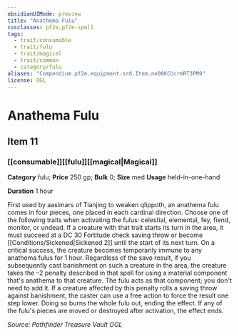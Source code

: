 ```yaml
---
obsidianUIMode: preview
title: "Anathema Fulu"
cssclasses: pf2e,pf2e-spell
tags:
  - trait/consumable
  - trait/fulu
  - trait/magical
  - trait/common
  - category/fulu
aliases: "Compendium.pf2e.equipment-srd.Item.ne00KCUcrmRT3PM9"
license: OGL
---
```

# Anathema Fulu
## Item 11
### [[consumable]][[fulu]][[magical|Magical]]

**Category** fulu; 
**Price** 250 gp; 
**Bulk** 0; **Size** med
**Usage** held-in-one-hand

**Duration** 1 hour

First used by aasimars of Tianjing to weaken qlippoth, an anathema fulu comes in four pieces, one placed in each cardinal direction. Choose one of the following traits when activating the fulus: celestial, elemental, fey, fiend, monitor, or undead. If a creature with that trait starts its turn in the area, it must succeed at a DC 30 Fortitude check saving throw or become [[Conditions/Sickened|Sickened 2]] until the start of its next turn. On a critical success, the creature becomes temporarily immune to any anathema fulus for 1 hour. Regardless of the save result, if you subsequently cast banishment on such a creature in the area, the creature takes the –2 penalty described in that spell for using a material component that's anathema to that creature. The fulu acts as that component; you don't need to add it. If a creature affected by this penalty rolls a saving throw against banishment, the caster can use a free action to force the result one step lower. Doing so burns the whole fulu out, ending the effect. If any of the fulu's pieces are moved or destroyed after activation, the effect ends.

*Source: Pathfinder Treasure Vault*
*OGL*